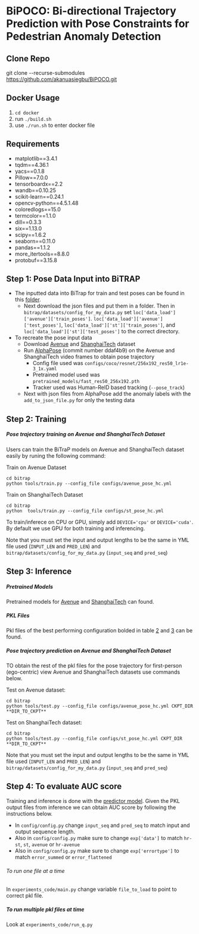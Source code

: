 # BiPOCO: Bi-directional Trajectory Prediction with Pose Constraints for Pedestrian Anomaly Detection

## Clone Repo
git clone --recurse-submodules https://github.com/akanuasiegbu/BiPOCO.git



## Docker Usage
1) ```cd docker```
2) run ```./build.sh```
3) use ```./run.sh``` to enter docker file


## Requirements
* matplotlib==3.4.1 
* tqdm==4.36.1 
* yacs==0.1.8 
* Pillow==7.0.0 
* tensorboardx==2.2 
* wandb==0.10.25 
* scikit-learn==0.24.1 
* opencv-python==4.5.1.48  
* coloredlogs==15.0 
* termcolor==1.1.0 
* dill==0.3.3
* six==1.13.0 
* scipy==1.6.2 
* seaborn==0.11.0
* pandas==1.1.2 
* more_itertools==8.8.0
* protobuf==3.15.8
## Step 1: Pose Data Input into BiTRAP
* The inputted data into BiTrap for train and test poses can be found in this [folder](https://drive.google.com/drive/folders/1oNKUXdYlNP1g7M9T3E1UWERh0lFobKAl?usp=sharing).
  * Next download the json files and put them in a folder. Then in ```bitrap/datasets/config_for_my_data.py``` set ```loc['data_load']['avenue']['train_poses']```.   ```loc['data_load']['avenue']['test_poses']```,  ```loc['data_load']['st']['train_poses']```, and  ```loc['data_load']['st']['test_poses']``` to the correct directory.
* To recreate the pose input data
  * Download [Avenue](http://www.cse.cuhk.edu.hk/leojia/projects/detectabnormal/dataset.html) and [ShanghaiTech](https://svip-lab.github.io/dataset/campus_dataset.html) dataset
  * Run [AlphaPose](https://github.com/MVIG-SJTU/AlphaPose/tree/ddaf4b99327132f7617a768a75f7cb94870ed57c) (commit number ddaf4b9) on the Avenue and ShanghaiTech video frames to obtain pose trajectory
    * Config file used was ```configs/coco/resnet/256x192_res50_lr1e-3_1x.yaml```
    * Pretrained model used was ```pretrained_models/fast_res50_256x192.pth```
    * Tracker used was Human-ReID based tracking (```--pose_track```)
  * Next with json files from AlphaPose add the anomaly labels with the ```add_to_json_file.py``` for only the testing data


## Step 2: Training
##### Pose trajectory training on Avenue and ShanghaiTech Dataset

Users can train the BiTraP models on Avenue and ShanghaiTech dataset easily by runing the following command:

Train on Avenue Dataset
```
cd bitrap
python tools/train.py --config_file configs/avenue_pose_hc.yml
```

Train on ShanghaiTech Dataset
```
cd bitrap
python  tools/train.py --config_file configs/st_pose_hc.yml
```

To train/inferece on CPU or GPU, simply add `DEVICE='cpu'` or  `DEVICE='cuda'`. By default we use GPU for both training and inferencing.

Note that you must set the input and output lengths to be the same in YML file used (```INPUT_LEN``` and ```PRED_LEN```) and ```bitrap/datasets/config_for_my_data.py``` (```input_seq``` and ```pred_seq```)

## Step 3: Inference 

##### Pretrained Models
Pretrained models for [Avenue](https://drive.google.com/drive/folders/1ra1XTB8KpBOy7Xgxg8of3DwjoIJyd9bV?usp=sharing) and [ShanghaiTech](https://drive.google.com/drive/folders/1-vY3MWPaWbwwgWOiOcD-sXXzqHidXYJv?usp=sharing) can found.

##### PKL Files
Pkl files of the best performing configuration bolded in table [2](https://drive.google.com/drive/folders/1jO3RnkvOsR-VLdATyzeMDsGF7mAu5Qdl?usp=sharing) and [3](https://drive.google.com/drive/folders/1ztgVn6Oq2Poq1PpAMzgL9yj00UToXn8K?usp=sharing) can be found.


##### Pose trajectory prediction on Avenue and ShanghaiTech Dataset
TO obtain the rest of the pkl files for the pose trajectory for first-person (ego-centric) view Avenue and ShanghaiTech datasets use commands below. 

Test on Avenue dataset:
```
cd bitrap
python tools/test.py --config_file configs/avenue_pose_hc.yml CKPT_DIR **DIR_TO_CKPT**

```

Test on ShanghaiTech dataset:
```
cd bitrap
python tools/test.py --config_file configs/st_pose_hc.yml CKPT_DIR **DIR_TO_CKPT**
```

Note that you must set the input and output lengths to be the same in YML file used (```INPUT_LEN``` and ```PRED_LEN```) and ```bitrap/datasets/config_for_my_data.py``` (```input_seq``` and ```pred_seq```)



## Step 4: To evaluate AUC score

Training and inference is done with the [predictor model](https://github.com/akanuasiegbu/bitrap). Given the PKL output files from inference we can obtain AUC score by following the instructions below. 

* In ```config/config.py``` change ```input_seq``` and ```pred_seq``` to match input and output sequence length.
* Also in ```config/config.py``` make sure to change ```exp['data']``` to match ```hr-st```, ```st```, ```avenue``` or ```hr-avenue```
* Also in ```config/config.py``` make sure to change ```exp['errortype']``` to match ```error_summed``` or ```error_flattened```
###### To run one file at a time
In ```experiments_code/main.py``` change variable ```file_to_load``` to point to correct pkl file.

##### To run multiple pkl files at time
Look at ```experiments_code/run_q.py```




